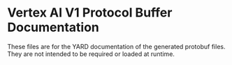 # Vertex AI V1 Protocol Buffer Documentation

These files are for the YARD documentation of the generated protobuf files.
They are not intended to be required or loaded at runtime.
